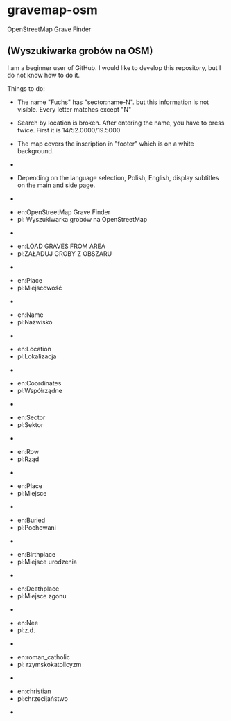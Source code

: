 gravemap-osm
========

OpenStreetMap Grave Finder

(Wyszukiwarka grobów na OSM)
---
I am a beginner user of GitHub. I would like to develop this repository, but I do not know how to do it.

Things to do:

+ The name "Fuchs" has "sector:name-N". but this information is not visible. Every letter matches except "N"
+ Search by location is broken. After entering the name, you have to press twice. First it is 14/52.0000/19.5000
+ The map covers the inscription in "footer" which is on a white background.

+ 
+ Depending on the language selection, Polish, English, display subtitles on the main and side page.
 -
  * en:OpenStreetMap Grave Finder
  * pl: Wyszukiwarka grobów na OpenStreetMap
 -
  * en:LOAD GRAVES FROM AREA
  * pl:ZAŁADUJ GROBY Z OBSZARU
 -
  * en:Place
  * pl:Miejscowość
 -
  * en:Name
  * pl:Nazwisko
 - 
  * en:Location
  * pl:Lokalizacja
 - 
  * en:Coordinates
  * pl:Współrządne
 - 
  * en:Sector
  * pl:Sektor
 - 
  * en:Row
  * pl:Rząd
 -
  * en:Place
  * pl:Miejsce
 -
  * en:Buried
  * pl:Pochowani
 -
  * en:Birthplace
  * pl:Miejsce urodzenia
 -
  * en:Deathplace
  * pl:Miejsce zgonu
 -
  * en:Nee
  * pl:z.d.
 -
  * en:roman_catholic
  * pl: rzymskokatolicyzm
 -
  * en:christian
  * pl:chrzecijaństwo
 - 

